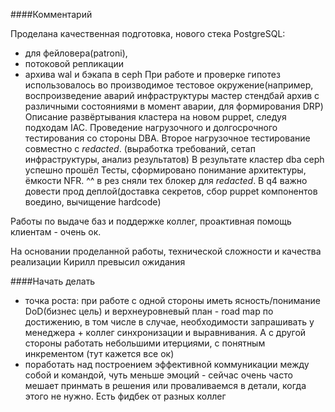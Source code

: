 ####Комментарий

Проделана качественная подготовка, нового стека PostgreSQL:
- для фейловера(patroni),
- потоковой репликации
- архива wal и бэкапa в ceph При работе и проверке гипотез использовалось во производимое тестовое окружение(например, воспроизведение аварий инфраструктуры мастер стендбай архив с различными состояниями в момент аварии, для формирования DRP) Описание развёртывания кластера на новом puppet, следуя подходам IAC. Проведение нагрузочного и долгосрочного тестирования со стороны DBA. Второе нагрузочное тестирование совместно с _redacted_. (выработка требований, сетап инфраструктуры, анализ результатов) В результате кластер dba ceph успешно прошёл Тесты, сформировано понимание архитектуры, ёмкости NFR. ^^ в рез сняли тех блокер для _redacted_. В q4 важно довести прод деплой(доставка секретов, сбор puppet компонентов воедино, вычищение hardcode)

Работы по выдаче баз и поддержке коллег, проактивная помощь клиентам - очень ок.

На основании проделанной работы, технической сложности и качества реализации Кирилл превысил ожидания

####Начать делать

- точка роста: при работе с одной стороны иметь ясность/понимание DoD(бизнес цель) и верхнеуровневый план - road map по достижению, в том числе в случае, необходимости запрашивать у менеджера + коллег синхронизации и выравнивания. А с другой стороны работать небольшими итерциями, с понятным инкрементом (тут кажется все ок)
- поработать над построением эффективной коммуникации между собой и командой, чуть меньше эмоций - сейчас очень часто мешает принмать в решения или проваливаемся в детали, когда этого не нужно. Есть фидбек от разных коллег